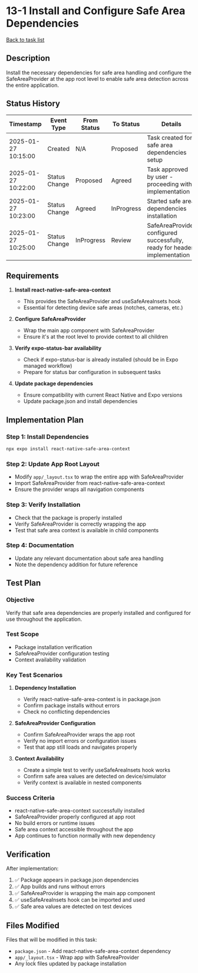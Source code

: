 # 13-1 Install and Configure Safe Area Dependencies

[Back to task list](mdc:tasks.md)

## Description

Install the necessary dependencies for safe area handling and configure the SafeAreaProvider at the app root level to enable safe area detection across the entire application.

## Status History

| Timestamp | Event Type | From Status | To Status | Details | User |
|-----------|------------|-------------|-----------|---------|------|
| 2025-01-27 10:15:00 | Created | N/A | Proposed | Task created for safe area dependencies setup | AI_Agent |
| 2025-01-27 10:22:00 | Status Change | Proposed | Agreed | Task approved by user - proceeding with implementation | AI_Agent |
| 2025-01-27 10:23:00 | Status Change | Agreed | InProgress | Started safe area dependencies installation | AI_Agent |
| 2025-01-27 10:25:00 | Status Change | InProgress | Review | SafeAreaProvider configured successfully, ready for header implementation | AI_Agent |

## Requirements

1. **Install react-native-safe-area-context**
   - This provides the SafeAreaProvider and useSafeAreaInsets hook
   - Essential for detecting device safe areas (notches, cameras, etc.)

2. **Configure SafeAreaProvider**
   - Wrap the main app component with SafeAreaProvider
   - Ensure it's at the root level to provide context to all children

3. **Verify expo-status-bar availability**
   - Check if expo-status-bar is already installed (should be in Expo managed workflow)
   - Prepare for status bar configuration in subsequent tasks

4. **Update package dependencies**
   - Ensure compatibility with current React Native and Expo versions
   - Update package.json and install dependencies

## Implementation Plan

### Step 1: Install Dependencies
```bash
npx expo install react-native-safe-area-context
```

### Step 2: Update App Root Layout
- Modify `app/_layout.tsx` to wrap the entire app with SafeAreaProvider
- Import SafeAreaProvider from react-native-safe-area-context
- Ensure the provider wraps all navigation components

### Step 3: Verify Installation
- Check that the package is properly installed
- Verify SafeAreaProvider is correctly wrapping the app
- Test that safe area context is available in child components

### Step 4: Documentation
- Update any relevant documentation about safe area handling
- Note the dependency addition for future reference

## Test Plan

### Objective
Verify that safe area dependencies are properly installed and configured for use throughout the application.

### Test Scope
- Package installation verification
- SafeAreaProvider configuration testing
- Context availability validation

### Key Test Scenarios

1. **Dependency Installation**
   - Verify react-native-safe-area-context is in package.json
   - Confirm package installs without errors
   - Check no conflicting dependencies

2. **SafeAreaProvider Configuration**
   - Confirm SafeAreaProvider wraps the app root
   - Verify no import errors or configuration issues
   - Test that app still loads and navigates properly

3. **Context Availability**
   - Create a simple test to verify useSafeAreaInsets hook works
   - Confirm safe area values are detected on device/simulator
   - Verify context is available in nested components

### Success Criteria
- react-native-safe-area-context successfully installed
- SafeAreaProvider properly configured at app root
- No build errors or runtime issues
- Safe area context accessible throughout the app
- App continues to function normally with new dependency

## Verification

After implementation:
1. ✅ Package appears in package.json dependencies
2. ✅ App builds and runs without errors
3. ✅ SafeAreaProvider is wrapping the main app component
4. ✅ useSafeAreaInsets hook can be imported and used
5. ✅ Safe area values are detected on test devices

## Files Modified

Files that will be modified in this task:
- `package.json` - Add react-native-safe-area-context dependency
- `app/_layout.tsx` - Wrap app with SafeAreaProvider
- Any lock files updated by package installation 